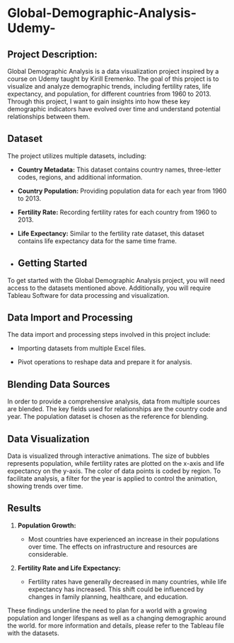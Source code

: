 # Global-Demographic-Analysis-Udemy-

## Project Description:
Global Demographic Analysis is a data visualization project inspired by a course on Udemy taught by Kirill Eremenko. The goal of this project is to visualize and analyze demographic trends, including fertility rates, life expectancy, and population, for different countries from 1960 to 2013. Through this project, I want to gain insights into how these key demographic indicators have evolved over time and understand potential relationships between them.

## Dataset

The project utilizes multiple datasets, including:

- **Country Metadata:** This dataset contains country names, three-letter codes, regions, and additional information.

- **Country Population:** Providing population data for each year from 1960 to 2013.

- **Fertility Rate:** Recording fertility rates for each country from 1960 to 2013.

- **Life Expectancy:** Similar to the fertility rate dataset, this dataset contains life expectancy data for the same time frame.

- ## Getting Started

To get started with the Global Demographic Analysis project, you will need access to the datasets mentioned above. Additionally, you will require Tableau Software for data processing and visualization.

## Data Import and Processing

The data import and processing steps involved in this project include:

- Importing datasets from multiple Excel files.

- Pivot operations to reshape data and prepare it for analysis.

## Blending Data Sources

In order to provide a comprehensive analysis, data from multiple sources are blended. The key fields used for relationships are the country code and year. The population dataset is chosen as the reference for blending.

## Data Visualization

Data is visualized through interactive animations. The size of bubbles represents population, while fertility rates are plotted on the x-axis and life expectancy on the y-axis. The color of data points is coded by region. To facilitate analysis, a filter for the year is applied to control the animation, showing trends over time.

## Results

1. **Population Growth:**
   - Most countries have experienced an increase in their populations over time. The effects on infrastructure and resources are considerable.

2. **Fertility Rate and Life Expectancy:**
   - Fertility rates have generally decreased in many countries, while life expectancy has increased. This shift could be influenced by changes in family planning, healthcare, and education.

These findings underline the need to plan for a world with a growing population and longer lifespans as well as a changing demographic around the world. for more information and details, please refer to the Tableau file with the datasets.

